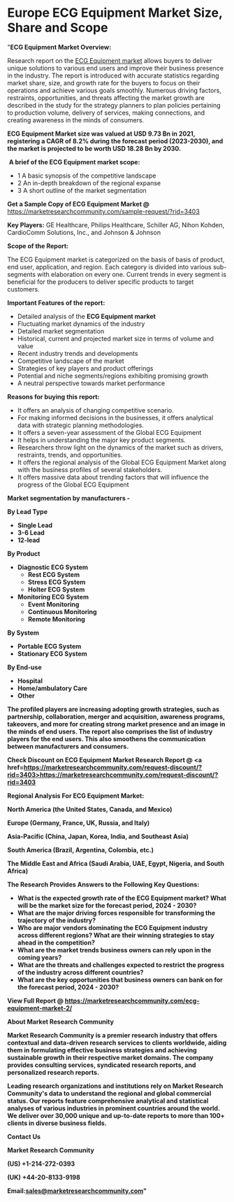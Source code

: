 # Europe ECG Equipment Market Size, Share and Scope
"<strong>ECG Equipment Market Overview:</strong>

Research report on the <a href=https://marketresearchcommunity.com/ecg-equipment-market-2/>ECG Equipment market</a> allows buyers to deliver unique solutions to various end users and improve their business presence in the industry. The report is introduced with accurate statistics regarding market share, size, and growth rate for the buyers to focus on their operations and achieve various goals smoothly. Numerous driving factors, restraints, opportunities, and threats affecting the market growth are described in the study for the strategy planners to plan policies pertaining to production volume, delivery of services, making connections, and creating awareness in the minds of consumers.

<strong>ECG Equipment Market size was valued at USD 9.73 Bn in 2021, registering a CAGR of 8.2% during the forecast period (2023-2030), and the market is projected to be worth USD 18.28 Bn by 2030.</strong>

 <Strong>A brief of the ECG Equipment market scope:</Strong>
<ul>
 <li>1  A basic synopsis of the competitive landscape</li>
 <li>2  An in-depth breakdown of the regional expanse</li>
 <li>3  A short outline of the market segmentation</li>
</ul>
<strong>Get a Sample Copy of ECG Equipment Market @ </b></strong><a href=https://marketresearchcommunity.com/sample-request/?rid=3403><u>https://marketresearchcommunity.com/sample-request/?rid=3403</u></a>

<strong>Key Players:</strong> 
GE Healthcare, Philips Healthcare, Schiller AG, Nihon Kohden, CardioComm Solutions, Inc., and Johnson &amp; Johnson

<strong>Scope of the Report:</strong>

The ECG Equipment market is categorized on the basis of basis of product, end user, application, and region. Each category is divided into various sub-segments with elaboration on every one. Current trends in every segment is beneficial for the producers to deliver specific products to target customers.

<strong><b>Important Features of the report:</b></strong>
<ul>
  <li>Detailed analysis of the <strong><b>ECG Equipment </b></strong><strong><b>market</b></strong></li>
  <li>Fluctuating market dynamics of the industry</li>
  <li>Detailed market segmentation</li>
  <li>Historical, current and projected market size in terms of volume and value</li>
  <li>Recent industry trends and developments</li>
  <li>Competitive landscape of the market</li>
  <li>Strategies of key players and product offerings</li>
  <li>Potential and niche segments/regions exhibiting promising growth</li>
  <li>A neutral perspective towards market performance</li>
</ul>
<strong><b>Reasons for buying this report:</b></strong>
<ul>
  <li>It offers an analysis of changing competitive scenario.</li>
  <li>For making informed decisions in the businesses, it offers analytical data with strategic planning methodologies.</li>
  <li>It offers a seven-year assessment of the Global ECG Equipment</li>
  <li>It helps in understanding the major key product segments.</li>
  <li>Researchers throw light on the dynamics of the market such as drivers, restraints, trends, and opportunities.</li>
  <li>It offers the regional analysis of the Global ECG Equipment Market along with the business profiles of several stakeholders.</li>
  <li>It offers massive data about trending factors that will influence the progress of the Global ECG Equipment</li>
</ul>

<strong>Market segmentation by manufacturers -</strong>


<strong><strong>By Lead Type</strong></h4>
<ul>
 	<li>Single Lead</li>
 	<li>3-6 Lead</li>
 	<li>12-lead</li>
</ul>
<strong><strong>By Product</strong></h4>
<ul>
 	<li>Diagnostic ECG System
<ul>
 	<li>Rest ECG System</li>
 	<li>Stress ECG System</li>
 	<li>Holter ECG System</li>
</ul>
</li>
 	<li>Monitoring ECG System
<ul>
 	<li>Event Monitoring</li>
 	<li>Continuous Monitoring</li>
 	<li>Remote Monitoring</li>
</ul>
</li>
</ul>
<strong><strong>By System</strong></h4>
<ul>
 	<li>Portable ECG System</li>
 	<li>Stationary ECG System</li>
</ul>
<strong><strong>By End-use</strong></h4>
<ul>
 	<li>Hospital</li>
 	<li>Home/ambulatory Care</li>
 	<li>Other</li>
</ul>

The profiled players are increasing adopting growth strategies, such as partnership, collaboration, merger and acquisition, awareness programs, takeovers, and more for creating strong market presence and an image in the minds of end users. The report also comprises the list of industry players for the end users. This also smoothens the communication between manufacturers and consumers.

<strong><b>Check Discount on ECG Equipment Market Research Report @ </b></strong><a href=https://marketresearchcommunity.com/request-discount/?rid=3403><u>https://marketresearchcommunity.com/request-discount/?rid=3403</u></a>

<strong>Regional Analysis For ECG Equipment Market:</strong>

<strong>North America</strong> (the United States, Canada, and Mexico)

<strong>Europe</strong> (Germany, France, UK, Russia, and Italy)

<strong>Asia-Pacific</strong> (China, Japan, Korea, India, and Southeast Asia)

<strong>South America</strong> (Brazil, Argentina, Colombia, etc.)

<strong>The Middle East and Africa</strong> (Saudi Arabia, UAE, Egypt, Nigeria, and South Africa)

<strong>The Research Provides Answers to the Following Key Questions:</strong>
<ul>
 	<li>What is the expected growth rate of the ECG Equipment market? What will be the market size for the forecast period, 2024 - 2030?</li>
 	<li>What are the major driving forces responsible for transforming the trajectory of the industry?</li>
 	<li>Who are major vendors dominating the ECG Equipment industry across different regions? What are their winning strategies to stay ahead in the competition?</li>
 	<li>What are the market trends business owners can rely upon in the coming years?</li>
 	<li>What are the threats and challenges expected to restrict the progress of the industry across different countries?</li>
 	<li>What are the key opportunities that business owners can bank on for the forecast period, 2024 - 2030?</li>
</ul>

<strong>View Full Report @</strong> <a href=https://marketresearchcommunity.com/ecg-equipment-market-2/>https://marketresearchcommunity.com/ecg-equipment-market-2/</a>

<strong>About Market Research Community</strong>

Market Research Community is a premier research industry that offers contextual and data-driven research services to clients worldwide, aiding them in formulating effective business strategies and achieving sustainable growth in their respective market domains. The company provides consulting services, syndicated research reports, and personalized research reports.

Leading research organizations and institutions rely on Market Research Community's data to understand the regional and global commercial status. Our reports feature comprehensive analytical and statistical analyses of various industries in prominent countries around the world. We deliver over 30,000 unique and up-to-date reports to more than 100+ clients in diverse business fields.

<strong>Contact Us</strong>

<strong>Market Research Community</strong>

(US) +1-214-272-0393

(UK) +44-20-8133-9198

<strong>Email:</strong>sales@marketresearchcommunity.com"
